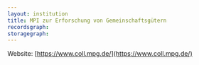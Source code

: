 ```yaml
---
layout: institution
title: MPI zur Erforschung von Gemeinschaftsgütern
recordsgraph: 
storagegraph: 
---
```


Website: [https://www.coll.mpg.de/](https://www.coll.mpg.de/)
